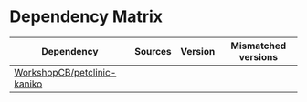 # Dependency Matrix

Dependency | Sources | Version | Mismatched versions
---------- | ------- | ------- | -------------------
[WorkshopCB/petclinic-kaniko](https://github.com/WorkshopCB/petclinic-kaniko.git) |  | []() | 
